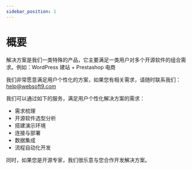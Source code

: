 ```yaml
---
sidebar_position: 1
---
```


# 概要

解决方案是我们一类特殊的产品，它主要满足一类用户对多个开源软件的组合需求。例如：WordPress 建站 + Prestashop 电商

我们非常愿意满足用户个性化的方案，如果您有相关需求，请随时联系我们：help@websoft9.com  

我们可以通过如下的服务，满足用户个性化解决方案的需求：

* 需求梳理
* 开源软件选型分析
* 搭建演示环境
* 连接与部署
* 数据集成
* 流程自动化开发

同时，如果您是开源专家，我们很乐意与您合作开发解决方案。  